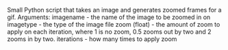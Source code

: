 Small Python script that takes an image and generates zoomed frames for a gif.
Arguments:
    imagename - the name of the image to be zoomed in on
    imagetype - the type of the image file
    zoom (float) - the amount of zoom to apply on each iteration, where 1 is no zoom, 0.5 zooms out by two and 2 zooms in by two.
    iterations - how many times to apply zoom
